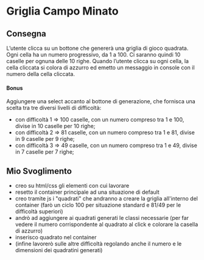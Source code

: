 Griglia Campo Minato
===

## Consegna
L’utente clicca su un bottone che genererà una griglia di gioco quadrata.
Ogni cella ha un numero progressivo, da 1 a 100.
Ci saranno quindi 10 caselle per ognuna delle 10 righe.
Quando l’utente clicca su ogni cella, la cella cliccata si colora di azzurro ed emetto un messaggio in console con il numero della cella cliccata.
#### Bonus
Aggiungere una select accanto al bottone di generazione, che fornisca una scelta tra tre diversi livelli di difficoltà:
- con difficoltà 1 => 100 caselle, con un numero compreso tra 1 e 100, divise in 10 caselle per 10 righe;
- con difficoltà 2 => 81 caselle, con un numero compreso tra 1 e 81, divise in 9 caselle per 9 righe;
- con difficoltà 3 => 49 caselle, con un numero compreso tra 1 e 49, divise in 7 caselle per 7 righe;


## Mio Svoglimento

* creo su html/css gli elementi con cui lavorare
* resetto il container principale ad una situazione di default
* creo tramite js i "quadrati" che andranno a creare la griglia all'interno del container
(farò un ciclo 100 per situazione standard e 81/49 per le difficoltà superiori)
* andrò ad aggiungere ai quadrati generati le classi necessarie (per far vedere il numero corrispondente al quadrato al click e colorare la casella di azzurro)
* inserisco quadrato nel container
* (infine lavorerò sulle altre difficoltà regolando anche il numero e le dimensioni dei quadratini generati)
